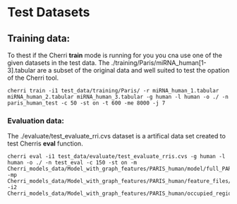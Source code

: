 # Test Datasets

## Training data:
To thest if the Cherri **train** mode is running for you you cna use one of the given datasets in the test data. 
The ./training/Paris/miRNA_human[1-3].tabular are a subset of the original data and well suited to test the opation of the Cherri tool.

```
cherri train -i1 test_data/training/Paris/ -r miRNA_human_1.tabular miRNA_human_2.tabular miRNA_human_3.tabular -g human -l human -o ./ -n paris_human_test -c 50 -st on -t 600 -me 8000 -j 7
```


### Evaluation data:
The ./evaluate/test_evaluate_rri.cvs dataset is a artifical data set created to test Cherris **eval** function.

```
cherri eval -i1 test_data/evaluate/test_evaluate_rris.cvs -g human -l human -o ./ -n test_eval -c 150 -st on -m Cherri_models_data/Model_with_graph_features/PARIS_human/model/full_PARIS_human_context_150.model -mp Cherri_models_data/Model_with_graph_features/PARIS_human/feature_files/training_data_PARIS_human_context_150.npz -i2 Cherri_models_data/Model_with_graph_features/PARIS_human/occupied_regions/occupied_regions.obj
```

